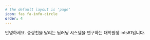 ```yaml
---
# the default layout is 'page'
icon: fas fa-info-circle
order: 4
---
```


안녕하세요. 중랑천을 달리는 딥러닝 시스템을 연구하는 대학원생 ints81입니다.


